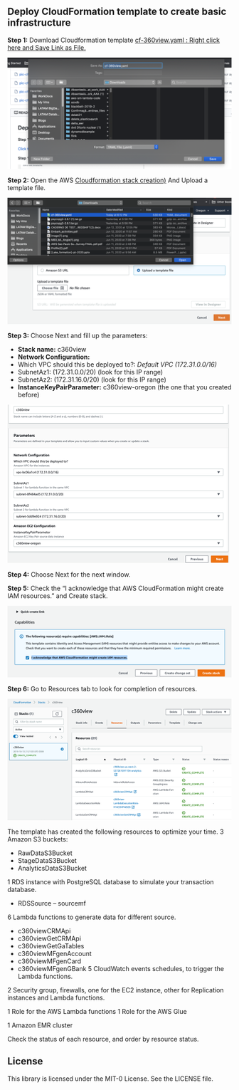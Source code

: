 ## Deploy CloudFormation template to create basic infrastructure


**Step 1:** Download Cloudformation template [cf-360view.yaml : Right click here and Save Link as File.](../../cloudformation/cf-360view.yaml)

![cf 0](pic-cf0.png)


**Step 2:** Open the AWS [Cloudformation stack creation)](https://us-west-2.console.aws.amazon.com/cloudformation/home?region=us-west-2#/stacks/create/template) And Upload a template file.

![cf 1](pic-cf01.png)


**Step 3:** Choose Next and fill up the parameters:

* **Stack name:** c360view
*	**Network Configuration:**
 *	Which VPC should this be deployed to?: *Default VPC (172.31.0.0/16)*
 *	SubnetAz1: (172.31.0.0/20) (look for this IP range)
 *	SubnetAz2: (172.31.16.0/20) (look for this IP range)
*	**InstanceKeyPairParameter:** c360view-oregon (the one that you created before)

![cf 2](pic-cf2.png)


**Step 4:** Choose Next for the next window.


**Step 5:** Check the “I acknowledge that AWS CloudFormation might create IAM resources.”  and Create stack.

![cf 3](pic-cf3.png)

**Step 6:** Go to Resources tab to look for completion of resources.

![cf 4](pic-cf4.png)

The template has created the following resources to optimize your time.
3 Amazon S3 buckets:
*	RawDataS3Bucket
*	StageDataS3Bucket
*	AnalyticsDataS3Bucket

1 RDS instance with PostgreSQL database to simulate your transaction database.
*	RDSSource – sourcemf

6 Lambda functions to generate data for different source.
*	c360viewCRMApi
*	c360viewGetCRMApi
*	c360viewGetGaTables
*	c360viewMFgenAccount
*	c360viewMFgenCard
*	c360viewMFgenGBank
5 CloudWatch events schedules, to trigger the Lambda functions.

2 Security group, firewalls, one for the EC2 instance, other for Replication instances and Lambda functions.

1 Role for the AWS Lambda functions
1 Role for the AWS Glue

1 Amazon EMR cluster

Check the status of each resource, and order by resource status.







## License

This library is licensed under the MIT-0 License. See the LICENSE file.
